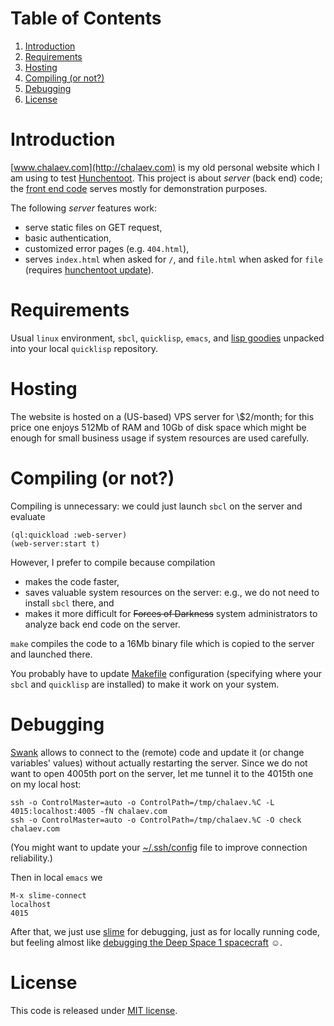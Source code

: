 
# Table of Contents

1.  [Introduction](#org0781387)
2.  [Requirements](#org37c9756)
3.  [Hosting](#org754b3c5)
4.  [Compiling (or not?)](#org439ba27)
5.  [Debugging](#orga489bc6)
6.  [License](#org65b6660)



<a id="org0781387"></a>

# Introduction

[www.chalaev.com](http://chalaev.com) is my old personal website which I am using to test [Hunchentoot](https://edicl.github.io/hunchentoot).
This project is about *server* (back end) code; the [front end code](chalaev.com/) serves mostly for demonstration purposes.

The following *server* features work:

-   serve static files on GET request,
-   basic authentication,
-   customized error pages (e.g. `404.html`),
-   serves `index.html` when asked for `/`, and `file.html` when asked for `file` (requires [hunchentoot update](hunchentoot/)).


<a id="org37c9756"></a>

# Requirements

Usual `linux` environment, `sbcl`, `quicklisp`, `emacs`, and [lisp goodies](https://github.com/chalaev/lisp-goodies/raw/master/packaged/cl-shalaev.tbz) unpacked into your local `quicklisp` repository.


<a id="org754b3c5"></a>

# Hosting

The website is hosted on a (US-based) VPS server for \\$2/month;
for this price one enjoys 512Mb of RAM and 10Gb of disk space
which might be enough for small business usage if system resources are used carefully.


<a id="org439ba27"></a>

# Compiling (or not?)

Compiling is unnecessary: we could just launch `sbcl` on the server and evaluate

    (ql:quickload :web-server)
    (web-server:start t)

However, I prefer to compile because compilation

-   makes the code faster,
-   saves valuable system resources on the server: e.g., we do not need to install `sbcl` there, and
-   makes it more difficult for <del>Forces of Darkness</del> system administrators to analyze back end code on the server.

`make` compiles the code to a 16Mb binary file which is copied to the server and launched there.

You probably have to update [Makefile](Makefile) configuration
(specifying where your `sbcl` and `quicklisp` are installed)
to make it work on your system.


<a id="orga489bc6"></a>

# Debugging

[Swank](https://quickref.common-lisp.net/swank.html) allows to connect to the (remote) code and update it (or change variables' values) without actually restarting the server.
Since we do not want to open 4005th port on the server, let me tunnel it to the 4015th one on my local host:

    ssh -o ControlMaster=auto -o ControlPath=/tmp/chalaev.%C -L 4015:localhost:4005 -fN chalaev.com
    ssh -o ControlMaster=auto -o ControlPath=/tmp/chalaev.%C -O check chalaev.com

(You might want to update your [~/.ssh/config](https://github.com/chalaev/cloud/blob/master/cloud.org) file to improve connection reliability.)

Then in local `emacs` we

    M-x slime-connect
    localhost
    4015

After that, we just use [slime](https://common-lisp.net/project/slime/) for debugging, just as for locally running code,
but feeling almost like [debugging the Deep Space 1 spacecraft](https://lispcookbook.github.io/cl-cookbook/debugging.html) ☺.


<a id="org65b6660"></a>

# License

This code is released under [MIT license](https://mit-license.org/).


